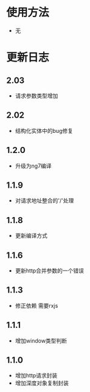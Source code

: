 # 使用方法 
- 无

# 更新日志
## 2.03
- 请求参数类型增加
## 2.02
- 结构化实体中的bug修复

## 1.2.0
- 升级为ng7编译
## 1.1.9
- 对请求地址整合的'/'处理
## 1.1.8
- 更新编译方式 
## 1.1.6
- 更新http合并参数的一个错误
## 1.1.3
- 修正依赖 需要rxjs
## 1.1.1
- 增加window类型判断
## 1.1.0
- 增加http请求封装
- 增加深度对象复制封装